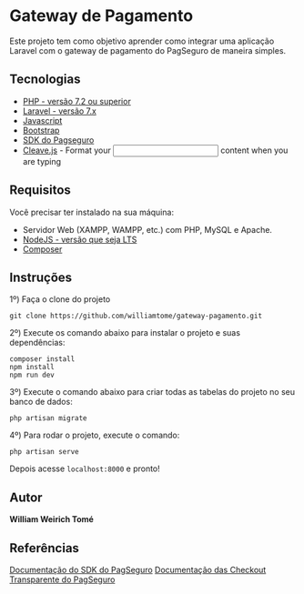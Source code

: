 # Gateway de Pagamento

Este projeto tem como objetivo aprender como integrar uma aplicação Laravel com o gateway de pagamento do PagSeguro de maneira simples.

## Tecnologias

* [PHP - versão 7.2 ou superior](https://www.php.net/)
* [Laravel - versão 7.x](https://laravel.com/docs/7.x)
* [Javascript](https://developer.mozilla.org/pt-BR/docs/Web/JavaScript)
* [Bootstrap](https://getbootstrap.com/)
* [SDK do Pagseguro](https://github.com/pagseguro/pagseguro-sdk-php)
* [Cleave.js](https://nosir.github.io/cleave.js/) - Format your <input/> content when you are typing

## Requisitos

Você precisar ter instalado na sua máquina:

* Servidor Web (XAMPP, WAMPP, etc.) com PHP, MySQL e Apache.
* [NodeJS - versão que seja LTS](https://nodejs.org/en/)
* [Composer](https://getcomposer.org/)

## Instruções

1º) Faça o clone do projeto 
```
git clone https://github.com/williamtome/gateway-pagamento.git
```
2º) Execute os comando abaixo para instalar o projeto e suas dependências:
```
composer install
npm install
npm run dev
```
3º) Execute o comando abaixo para criar todas as tabelas do projeto no seu banco de dados:
````
php artisan migrate
````
4º) Para rodar o projeto, execute o comando:
````
php artisan serve
````
Depois acesse <code>localhost:8000</code> e pronto!

## Autor
**William Weirich Tomé**

## Referências

[Documentação do SDK do PagSeguro](https://github.com/pagseguro/pagseguro-sdk-php)
[Documentação das Checkout Transparente do PagSeguro](https://dev.pagseguro.uol.com.br/reference/checkout-transparente)
